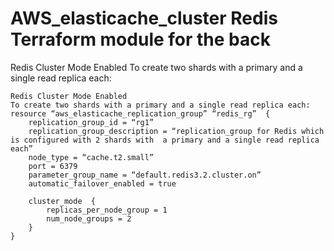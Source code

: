
# AWS_elasticache_cluster Redis Terraform module for the back

Redis Cluster Mode Enabled
To create two shards with a primary and a single read replica each:

```console
Redis Cluster Mode Enabled
To create two shards with a primary and a single read replica each:
resource “aws_elasticache_replication_group” “redis_rg”  {
    replication_group_id = “rg1”
    replication_group_description = “replication_group for Redis which is configured with 2 shards with  a primary and a single read replica each”
    node_type = “cache.t2.small”
    port = 6379
    parameter_group_name = “default.redis3.2.cluster.on”
    automatic_failover_enabled = true

    cluster_mode  {
        replicas_per_node_group = 1
        num_node_groups = 2
    }
}
```
